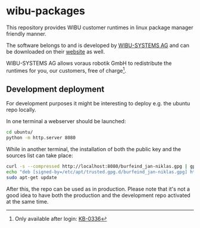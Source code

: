 # wibu-packages

This repository provides WIBU customer runtimes in linux package manager friendly manner.

The software belongs to and is developed by [WIBU-SYSTEMS AG](https://www.wibu.com) and can be downloaded on their
[website](https://www.wibu.com/de/support/anwendersoftware/anwendersoftware.html) as well.

WIBU-SYSTEMS AG allows voraus robotik GmbH to redistribute the runtimes for you,
our customers, free of charge[^KB-0336].

## Development deployment

For development purposes it might be interesting to deploy e.g. the ubuntu repo locally.

In one terminal a webserver should be launched:

```bash
cd ubuntu/
python -m http.server 8080
```

While in another terminal, the installation of both the public key and the sources list can take place:

```bash
curl -s --compressed http://localhost:8080/burfeind_jan-niklas.gpg | gpg --dearmor | sudo tee /etc/apt/trusted.gpg.d/burfeind_jan-niklas.gpg
echo "deb [signed-by=/etc/apt/trusted.gpg.d/burfeind_jan-niklas.gpg] http://localhost:8080 ./" | sudo tee /etc/apt/sources.list.d/localrepo.list
sudo apt-get update
```

After this, the repo can be used as in production.
Please note that it's not a good idea to have both the production and the development repo
activated at the same time.



[^KB-0336]: Only available after login: [KB-0336](https://support.wibu.com/tas/public/ssp/content/detail/knowledgeitem?unid=92be2713-a2f8-42a8-a5b3-27a4e6873883)

